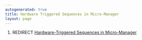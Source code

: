 ```yaml
---
autogenerated: true
title: Hardware Triggered Sequences in Micro-Manager
layout: page
---
```


1.  REDIRECT [Hardware-Triggered Sequences in
    Micro-Manager](Hardware-Triggered_Sequences_in_Micro-Manager "wikilink")
